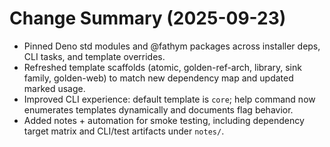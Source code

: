 # Change Summary (2025-09-23)

- Pinned Deno std modules and @fathym packages across installer deps, CLI tasks, and template overrides.
- Refreshed template scaffolds (atomic, golden-ref-arch, library, sink family, golden-web) to match new dependency map and updated marked usage.
- Improved CLI experience: default template is `core`; help command now enumerates templates dynamically and documents flag behavior.
- Added notes + automation for smoke testing, including dependency target matrix and CLI/test artifacts under `notes/`.
